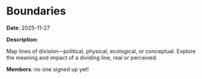 # Boundaries

**Date**: 2025-11-27

**Description**:

Map lines of division—political, physical, ecological, or conceptual. Explore the meaning and impact of a dividing line, real or perceived.

**Members**: no one signed up yet!
